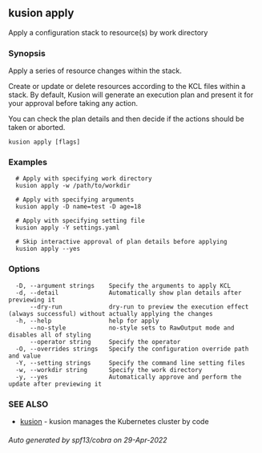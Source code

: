 ## kusion apply

Apply a configuration stack to resource(s) by work directory

### Synopsis

Apply a series of resource changes within the stack.

Create or update or delete resources according to the KCL files within a stack. By default, Kusion will generate an execution plan and present it for your approval before taking any action.

You can check the plan details and then decide if the actions should be taken or aborted.

```
kusion apply [flags]
```

### Examples

```
  # Apply with specifying work directory
  kusion apply -w /path/to/workdir
  
  # Apply with specifying arguments
  kusion apply -D name=test -D age=18
  
  # Apply with specifying setting file
  kusion apply -Y settings.yaml
  
  # Skip interactive approval of plan details before applying
  kusion apply --yes
```

### Options

```
  -D, --argument strings    Specify the arguments to apply KCL
  -d, --detail              Automatically show plan details after previewing it
      --dry-run             dry-run to preview the execution effect (always successful) without actually applying the changes
  -h, --help                help for apply
      --no-style            no-style sets to RawOutput mode and disables all of styling
      --operator string     Specify the operator
  -O, --overrides strings   Specify the configuration override path and value
  -Y, --setting strings     Specify the command line setting files
  -w, --workdir string      Specify the work directory
  -y, --yes                 Automatically approve and perform the update after previewing it
```

### SEE ALSO

* [kusion](kusion.md)	 - kusion manages the Kubernetes cluster by code

###### Auto generated by spf13/cobra on 29-Apr-2022
